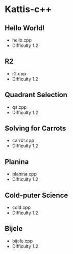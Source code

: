 # Kattis-c++

## Hello World!
- hello.cpp
- Difficulty 1.2

## R2
- r2.cpp
- Difficulty 1.2

## Quadrant Selection
-   qs.cpp
-   Difficulty 1.2

## Solving for Carrots
-   carrot.cpp
-   Difficulty 1.2

## Planina
-   planina.cpp
-   Difficulty 1.2

## Cold-puter Science
-   cold.cpp
-   Difficulty 1.2

## Bijele
-   bijele.cpp
-   Difficulty 1.2

